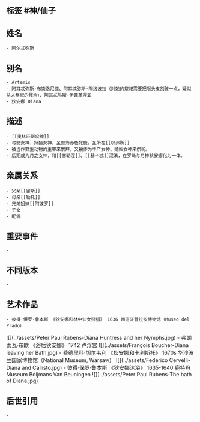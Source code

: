 ## 标签  #神/仙子
## 姓名
	- 阿尔忒弥斯
## 别名
	- Artemis
	- 阿耳忒弥斯·布饶洛尼亚、阿耳忒弥斯·陶洛波拉（对她的祭祀需要把喉头皮割破一点，疑似杀人祭祀的残余）、阿耳忒弥斯·伊菲革涅亚
	- 狄安娜 Diana
## 描述
	- [[奥林匹斯众神]]
	- 弓箭女神、狩猎女神，圣兽为赤色牝鹿，圣所在[[以弗所]]
	- 被当作野生动物的主宰来崇拜，又被作为丰产女神、婚姻女神来祭祀。
	- 后期成为月之女神，和[[塞勒涅]]、[[赫卡忒]]混淆，在罗马与月神狄安娜化为一体。
## 亲属关系
	- 父亲[[宙斯]]
	- 母亲[[勒托]]
	- 兄弟姐妹[[阿波罗]]
	- 子女
	- 配偶
## 重要事件
	-
## 不同版本
	-
## 艺术作品
	- 彼得·保罗·鲁本斯 《狄安娜和林中仙女狩猎》 1636 西班牙普拉多博物馆（Museo del Prado）
 ![](../assets/Peter Paul Rubens-Diana Huntress and her Nymphs.jpg)
	- 弗朗索瓦·布歇 《浴后狄安娜》 1742 卢浮宫
 ![](../assets/François Boucher-Diana leaving her Bath.jpg)
	- 费德里科·切尔韦利 《狄安娜和卡利斯托》 1670s 华沙波兰国家博物馆（National Museum, Warsaw）
 ![](../assets/Federico Cervelli-Diana and Callisto.jpg)
	- 彼得·保罗·鲁本斯 《狄安娜沐浴》 1635-1640 鹿特丹Museum Boijmans Van Beuningen
 ![](../assets/Peter Paul Rubens-The bath of Diana.jpg)
## 后世引用
	-
